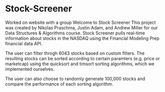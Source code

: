 # Stock-Screener
Worked on website with a group
Welcome to Stock Screener
This project was created by Nikolas Praschma, Justin Adam, and Andrew Miller for our Data Structures & Algorithms course. Stock Screener pulls real-time information about stocks in the NASDAQ using the Financial Modeling Prep financial data API.

The user can filter throgh 6043 stocks based on custom filters. The resulting stocks can be sorted according to certain paramters (e.g. price or marketcap) using the quicksort and timsort sorting algorithms, which we implemented ourselves.

The user can also choose to randomly generate 100,000 stocks and compare the performance of each sorting algorithm.
